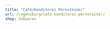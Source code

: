 ```yaml
---
title: "Café/Konditorei Pernsteiner"
url: /regensburg/cafe-konditorei-pernsteiner/
shop: Süßwaren
---
```

